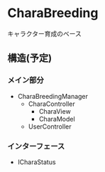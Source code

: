 # CharaBreeding
キャラクター育成のベース

## 構造(予定)
### メイン部分
+ CharaBreedingManager
  + CharaController
    + CharaView
    + CharaModel
  + UserController

### インターフェース
  + ICharaStatus
